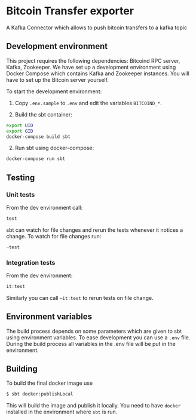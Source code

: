 # Bitcoin Transfer exporter

A Kafka Connector which allows to push bitcoin transfers to a kafka topic


## Development environment

This project requires the following dependencies: Bitcoind RPC server,
Kafka, Zookeeper. We have set up a development environment using
Docker Compose which contains Kafka and Zookeeper instances. You will
have to set up the Bitcoin server yourself.

To start the development environment:

1) Copy `.env.sample` to `.env` and edit the variables `BITCOIND_*`.

2) Build the sbt container:

``` sh
export UID
export GID
docker-compose build sbt
```

2) Run sbt using docker-compose:

``` sh
docker-compose run sbt
```

## Testing

### Unit tests
From the dev environment call:

``` sbt
test
```

sbt can watch for file changes and rerun the tests whenever it notices
a change. To watch for file changes run:

``` sbt
~test
```

### Integration tests
From the dev environment:

``` sbt
it:test
```
Similarly you can call `~it:test` to rerun tests on file change.



## Environment variables
The build process depends on some parameters which are given to sbt
using environment variables. To ease development you can use a `.env`
file. During the build process all variables in the .env file will be
put in the environment.


## Building

To build the final docker image use

``` sh
$ sbt docker:publishLocal
```

This will build the image and publish it locally. You need to have
`docker` installed in the environment where `sbt` is run.


